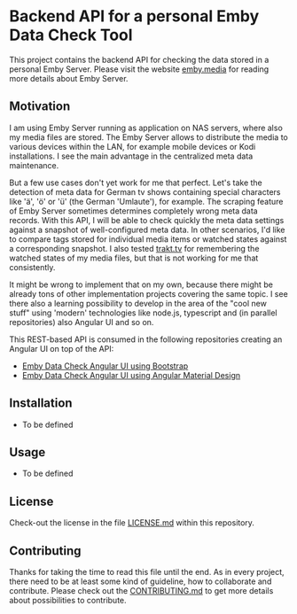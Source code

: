 # Backend API for a personal Emby Data Check Tool

This project contains the backend API for checking the data stored in a personal Emby Server. Please visit the website [emby.media](https://emby.media/) for reading more details about Emby Server.

## Motivation

I am using Emby Server running as application on NAS servers, where also my media files are stored. The Emby Server allows to distribute the media to various devices within the LAN, for example mobile devices or Kodi installations. I see the main advantage in the centralized meta data maintenance.

But a few use cases don't yet work for me that perfect. Let's take the detection of meta data for German tv shows containing special characters like 'ä', 'ö' or 'ü' (the German 'Umlaute'), for example. The scraping feature of Emby Server sometimes determines completely wrong meta data records. With this API, I will be able to check quickly the meta data settings against a snapshot of well-configured meta data. In other scenarios, I'd like to compare tags stored for individual media items or watched states against a corresponding snapshot. I also tested [trakt.tv](https://trakt.tv/) for remembering the watched states of my media files, but that is not working for me that consistently.

It might be wrong to implement that on my own, because there might be already tons of other implementation projects covering the same topic. I see there also a learning possibility to develop in the area of the "cool new stuff" using 'modern' technologies like node.js, typescript and (in parallel repositories) also Angular UI and so on.

This REST-based API is consumed in the following repositories creating an Angular UI on top of the API:

- [Emby Data Check Angular UI using Bootstrap](https://github.com/jfandy1982/emby-data-check-ui-angular-bootstrap)
- [Emby Data Check Angular UI using Angular Material Design](https://github.com/jfandy1982/emby-data-check-ui-angular-material)

## Installation

- To be defined

## Usage

- To be defined

## License

Check-out the license in the file [LICENSE.md](LICENSE.md) within this repository.

## Contributing

Thanks for taking the time to read this file until the end. As in every project, there need to be at least some kind of guideline, how to collaborate and contribute. Please check out the [CONTRIBUTING.md](https://github.com/jfandy1982/.github/blob/main/CONTRIBUTING.md) to get more details about possibilities to contribute.

